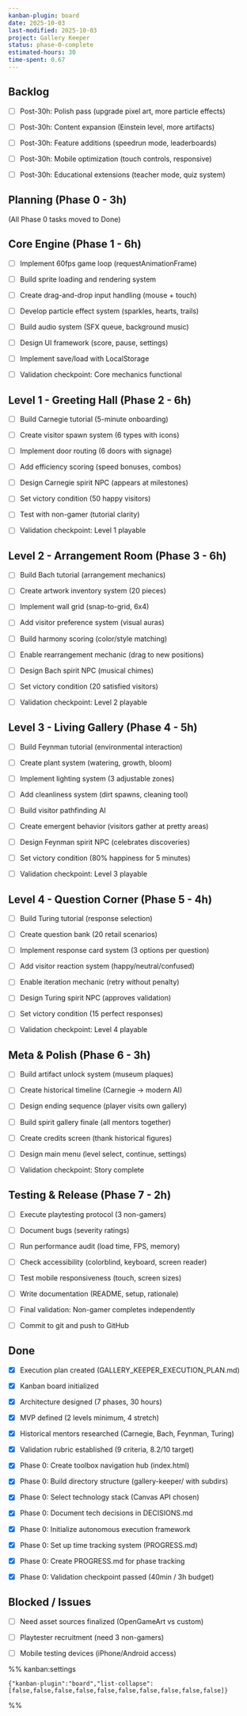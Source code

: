 ```yaml
---
kanban-plugin: board
date: 2025-10-03
last-modified: 2025-10-03
project: Gallery Keeper
status: phase-0-complete
estimated-hours: 30
time-spent: 0.67
---
```


## Backlog

- [ ] Post-30h: Polish pass (upgrade pixel art, more particle effects)
- [ ] Post-30h: Content expansion (Einstein level, more artifacts)
- [ ] Post-30h: Feature additions (speedrun mode, leaderboards)
- [ ] Post-30h: Mobile optimization (touch controls, responsive)
- [ ] Post-30h: Educational extensions (teacher mode, quiz system)


## Planning (Phase 0 - 3h)

(All Phase 0 tasks moved to Done)


## Core Engine (Phase 1 - 6h)

- [ ] Implement 60fps game loop (requestAnimationFrame)
- [ ] Build sprite loading and rendering system
- [ ] Create drag-and-drop input handling (mouse + touch)
- [ ] Develop particle effect system (sparkles, hearts, trails)
- [ ] Build audio system (SFX queue, background music)
- [ ] Design UI framework (score, pause, settings)
- [ ] Implement save/load with LocalStorage
- [ ] Validation checkpoint: Core mechanics functional


## Level 1 - Greeting Hall (Phase 2 - 6h)

- [ ] Build Carnegie tutorial (5-minute onboarding)
- [ ] Create visitor spawn system (6 types with icons)
- [ ] Implement door routing (6 doors with signage)
- [ ] Add efficiency scoring (speed bonuses, combos)
- [ ] Design Carnegie spirit NPC (appears at milestones)
- [ ] Set victory condition (50 happy visitors)
- [ ] Test with non-gamer (tutorial clarity)
- [ ] Validation checkpoint: Level 1 playable


## Level 2 - Arrangement Room (Phase 3 - 6h)

- [ ] Build Bach tutorial (arrangement mechanics)
- [ ] Create artwork inventory system (20 pieces)
- [ ] Implement wall grid (snap-to-grid, 6x4)
- [ ] Add visitor preference system (visual auras)
- [ ] Build harmony scoring (color/style matching)
- [ ] Enable rearrangement mechanic (drag to new positions)
- [ ] Design Bach spirit NPC (musical chimes)
- [ ] Set victory condition (20 satisfied visitors)
- [ ] Validation checkpoint: Level 2 playable


## Level 3 - Living Gallery (Phase 4 - 5h)

- [ ] Build Feynman tutorial (environmental interaction)
- [ ] Create plant system (watering, growth, bloom)
- [ ] Implement lighting system (3 adjustable zones)
- [ ] Add cleanliness system (dirt spawns, cleaning tool)
- [ ] Build visitor pathfinding AI
- [ ] Create emergent behavior (visitors gather at pretty areas)
- [ ] Design Feynman spirit NPC (celebrates discoveries)
- [ ] Set victory condition (80% happiness for 5 minutes)
- [ ] Validation checkpoint: Level 3 playable


## Level 4 - Question Corner (Phase 5 - 4h)

- [ ] Build Turing tutorial (response selection)
- [ ] Create question bank (20 retail scenarios)
- [ ] Implement response card system (3 options per question)
- [ ] Add visitor reaction system (happy/neutral/confused)
- [ ] Enable iteration mechanic (retry without penalty)
- [ ] Design Turing spirit NPC (approves validation)
- [ ] Set victory condition (15 perfect responses)
- [ ] Validation checkpoint: Level 4 playable


## Meta & Polish (Phase 6 - 3h)

- [ ] Build artifact unlock system (museum plaques)
- [ ] Create historical timeline (Carnegie → modern AI)
- [ ] Design ending sequence (player visits own gallery)
- [ ] Build spirit gallery finale (all mentors together)
- [ ] Create credits screen (thank historical figures)
- [ ] Design main menu (level select, continue, settings)
- [ ] Validation checkpoint: Story complete


## Testing & Release (Phase 7 - 2h)

- [ ] Execute playtesting protocol (3 non-gamers)
- [ ] Document bugs (severity ratings)
- [ ] Run performance audit (load time, FPS, memory)
- [ ] Check accessibility (colorblind, keyboard, screen reader)
- [ ] Test mobile responsiveness (touch, screen sizes)
- [ ] Write documentation (README, setup, rationale)
- [ ] Final validation: Non-gamer completes independently
- [ ] Commit to git and push to GitHub


## Done

- [x] Execution plan created (GALLERY_KEEPER_EXECUTION_PLAN.md)
- [x] Kanban board initialized
- [x] Architecture designed (7 phases, 30 hours)
- [x] MVP defined (2 levels minimum, 4 stretch)
- [x] Historical mentors researched (Carnegie, Bach, Feynman, Turing)
- [x] Validation rubric established (9 criteria, 8.2/10 target)
- [x] Phase 0: Create toolbox navigation hub (index.html)
- [x] Phase 0: Build directory structure (gallery-keeper/ with subdirs)
- [x] Phase 0: Select technology stack (Canvas API chosen)
- [x] Phase 0: Document tech decisions in DECISIONS.md
- [x] Phase 0: Initialize autonomous execution framework
- [x] Phase 0: Set up time tracking system (PROGRESS.md)
- [x] Phase 0: Create PROGRESS.md for phase tracking
- [x] Phase 0: Validation checkpoint passed (40min / 3h budget)


## Blocked / Issues

- [ ] Need asset sources finalized (OpenGameArt vs custom)
- [ ] Playtester recruitment (need 3 non-gamers)
- [ ] Mobile testing devices (iPhone/Android access)




%% kanban:settings
```
{"kanban-plugin":"board","list-collapse":[false,false,false,false,false,false,false,false,false,false]}
```
%%
